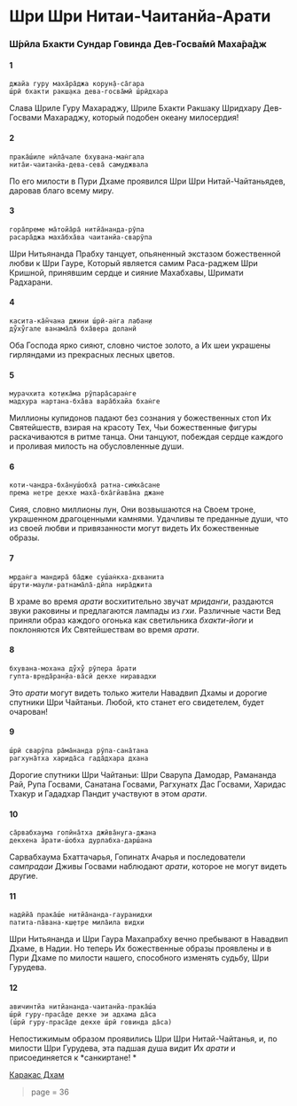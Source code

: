 # Шри Шри Нитаи-Чаитанйа-Арати

### Ш́рӣла Бхакти Сундар Говинда Дев-Госва̄мӣ Маха̄ра̄дж

#### 1

    джайа гуру маха̄ра̄джа корун̣а̄-са̄гара
    ш́рӣ бхакти ракш̣ака дева-госва̄мӣ ш́рӣдхара

Слава Шриле Гуру Махараджу, Шриле Бхакти Ракшаку Шридхару Дев-Госвами Махараджу, который подобен океану милосердия!

#### 2

    прака̄ш́иле нӣла̄чале бхувана-ман̇гала
    нита̄и-чаитанйа-дева-сева̄ самуджвала

По его милости в Пури Дхаме проявился Шри Шри Нитай-Чайтаньядев, даровав благо всему миру.

#### 3

    гора̄преме ма̄тойа̄ра̄ нитйа̄нанда-рӯпа
    расара̄джа маха̄бха̄ва чаитанйа-сварӯпа

Шри Нитьянанда Прабху танцует, опьяненный экстазом божественной любви к Шри Гауре, Который является самим Раса-раджем Шри Кришной, принявшим сердце и сияние Махабхавы, Шримати Радхарани.

#### 4

    касита-ка̄н̃чана джини ш́рӣ-ан̇га лабан̣и
    ду̐ху̐гале ванама̄ла̄ бха̄вера доланӣ

Оба Господа ярко сияют, словно чистое золото, а Их шеи украшены гирляндами из прекрасных лесных цветов.

#### 5

    мурачхита кот̣ика̄ма рӯпара̄саран̇ге
    мадхура нартана-бха̄ва вара̄бхайа бхан̇ге

Миллионы купидонов падают без сознания у божественных стоп Их Святейшеств, взирая на красоту Тех, Чьи божественные фигуры раскачиваются в ритме танца. Они танцуют, побеждая сердце каждого и проливая милость на обусловленные души.

#### 6

    коти-чандра-бха̄нуш́обха̄ ратна-сим̇ха̄сане
    према нетре декхе маха̄-бха̄гйава̄на джане

Сияя, словно миллионы лун, Они возвышаются на Своем троне, украшенном драгоценными камнями. Удачливы те преданные души, что из своей любви и привязанности могут видеть Их божественные образы.

#### 7

    мр̣дан̇га мандира̄ ба̄дже суш́ан̇кха-дхванита
    ш́рути-маули-ратнама̄ла̄-дӣпа нира̄джита

В храме во время *арати* восхитительно звучат *мриданги*, раздаются звуки раковины и предлагаются лампады из *гхи*. Различные части Вед приняли образ каждого огонька как светильника *бхакти-йоги* и поклоняются Их Святейшествам во время *арати*.

#### 8

    бхувана-мохана ду̐ху̐ рӯпера а̄рати
    гупта-вр̣нда̄ран̣йа-ва̄сӣ декхе ниравадхи

Это *арати* могут видеть только жители Навадвип Дхамы и дорогие спутники Шри Чайтаньи. Любой, кто станет его свидетелем, будет очарован!

#### 9

    ш́рӣ сварӯпа ра̄ма̄нанда рӯпа-сана̄тана
    рагхуна̄тха харида̄са гада̄дхара дхана

Дорогие спутники Шри Чайтаньи: Шри Сварупа Дамодар, Рамананда Рай, Рупа Госвами, Санатана Госвами, Рагхунатх Дас Госвами, Харидас Тхакур и Гададхар Пандит участвуют в этом *арати*.

#### 10

    са̄рвабхаума гопӣна̄тха джӣва̄нуга-джана
    декхена а̄рати-ш́обха дурлабха-дарш́ана

Сарвабхаума Бхаттачарья, Гопинатх Ачарья и последователи *сампрадаи* Дживы Госвами наблюдают *арати*, которое не могут видеть другие.

#### 11

    надӣйа̄ прака̄ш́е нитйа̄нанда-гауранидхи
    патита-па̄вана-кш̣етре мила̄ила видхи

Шри Нитьянанда и Шри Гаура Махапрабху вечно пребывают в Навадвип Дхаме, в Надии. Но теперь Их божественные образы проявлены и в Пури Дхаме по милости нашего, способного изменять судьбу, Шри Гурудева.

#### 12

    авичинтйа нитйананда-чаитанйа-прака̄ш́а
    ш́рӣ гуру-праса̄де декхе эи адхама да̄са
    (ш́рӣ гуру-праса̄де декхе ш́рӣ говинда да̄са)

Непостижимым образом проявились Шри Шри Нитай-Чайтанья, и, по милости Шри Гурудева, эта падшая душа видит Их *арати* и присоединяется к *санкиртане! *

[Каракас Дхам](https://soundcloud.com/bharatimaharaj/shchsm-karakas-dzhaya-radxe)



> page = 36